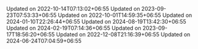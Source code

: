 
Updated on 2022-10-14T07:13:02+06:55
Updated on 2023-09-23T07:53:33+06:55
Updated on 2022-10-01T14:59:35+06:55
Updated on 2024-01-10T22:26:44+06:55
Updated on 2024-08-19T13:42:30+06:55
Updated on 2024-02-19T07:14:36+06:55
Updated on 2023-09-17T18:56:20+06:55
Updated on 2022-12-08T21:16:39+06:55
Updated on 2024-06-24T07:04:59+06:55